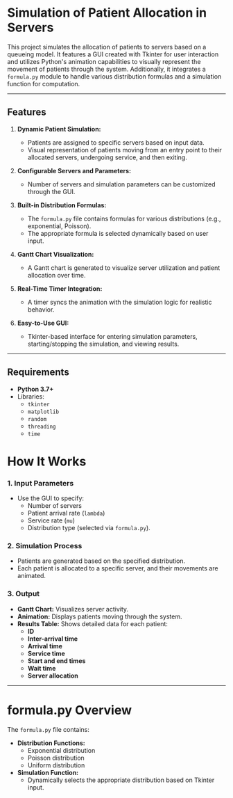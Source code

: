 # Simulation of Patient Allocation in Servers

This project simulates the allocation of patients to servers based on a queueing model. It features a GUI created with Tkinter for user interaction and utilizes Python's animation capabilities to visually represent the movement of patients through the system. Additionally, it integrates a `formula.py` module to handle various distribution formulas and a simulation function for computation.

---

## Features

1. **Dynamic Patient Simulation:**
   - Patients are assigned to specific servers based on input data.
   - Visual representation of patients moving from an entry point to their allocated servers, undergoing service, and then exiting.

2. **Configurable Servers and Parameters:**
   - Number of servers and simulation parameters can be customized through the GUI.

3. **Built-in Distribution Formulas:**
   - The `formula.py` file contains formulas for various distributions (e.g., exponential, Poisson).
   - The appropriate formula is selected dynamically based on user input.

4. **Gantt Chart Visualization:**
   - A Gantt chart is generated to visualize server utilization and patient allocation over time.

5. **Real-Time Timer Integration:**
   - A timer syncs the animation with the simulation logic for realistic behavior.

6. **Easy-to-Use GUI:**
   - Tkinter-based interface for entering simulation parameters, starting/stopping the simulation, and viewing results.

---

## Requirements

- **Python 3.7+**
- Libraries:
  - `tkinter`
  - `matplotlib`
  - `random`
  - `threading`
  - `time`
 
# How It Works

### 1. **Input Parameters**

- Use the GUI to specify:
  - Number of servers
  - Patient arrival rate (`lambda`)
  - Service rate (`mu`)
  - Distribution type (selected via `formula.py`).

### 2. **Simulation Process**

- Patients are generated based on the specified distribution.
- Each patient is allocated to a specific server, and their movements are animated.

### 3. **Output**

- **Gantt Chart:** Visualizes server activity.
- **Animation:** Displays patients moving through the system.
- **Results Table:** Shows detailed data for each patient:
  - **ID**
  - **Inter-arrival time**
  - **Arrival time**
  - **Service time**
  - **Start and end times**
  - **Wait time**
  - **Server allocation**

---

# formula.py Overview

The `formula.py` file contains:

- **Distribution Functions:**
  - Exponential distribution
  - Poisson distribution
  - Uniform distribution
- **Simulation Function:**
  - Dynamically selects the appropriate distribution based on Tkinter input.
